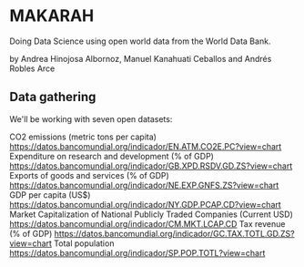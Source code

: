 # MAKARAH
Doing Data Science using open world data from the World Data Bank.

by Andrea Hinojosa Albornoz, Manuel Kanahuati Ceballos and Andrés Robles Arce

## Data gathering

We'll be working with seven open datasets:

CO2 emissions (metric tons per capita) https://datos.bancomundial.org/indicador/EN.ATM.CO2E.PC?view=chart
Expenditure on research and development (% of GDP) https://datos.bancomundial.org/indicador/GB.XPD.RSDV.GD.ZS?view=chart
Exports of goods and services (% of GDP) https://datos.bancomundial.org/indicador/NE.EXP.GNFS.ZS?view=chart
GDP per capita (US$) https://datos.bancomundial.org/indicador/NY.GDP.PCAP.CD?view=chart
Market Capitalization of National Publicly Traded Companies (Current USD) https://datos.bancomundial.org/indicador/CM.MKT.LCAP.CD
Tax revenue (% of GDP) https://datos.bancomundial.org/indicador/GC.TAX.TOTL.GD.ZS?view=chart
Total population https://datos.bancomundial.org/indicador/SP.POP.TOTL?view=chart
